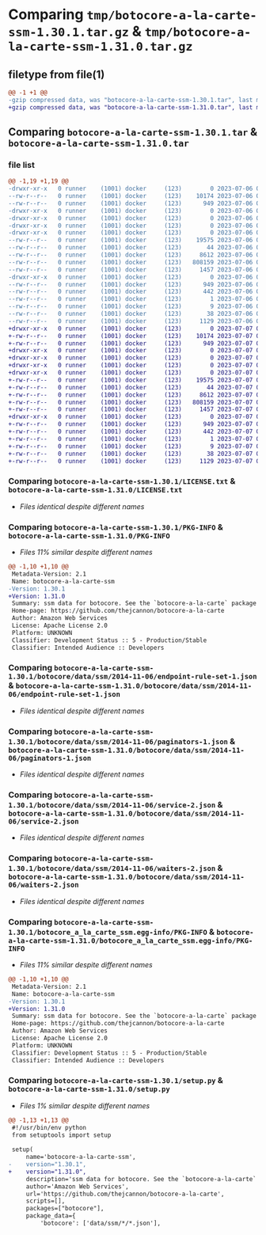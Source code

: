# Comparing `tmp/botocore-a-la-carte-ssm-1.30.1.tar.gz` & `tmp/botocore-a-la-carte-ssm-1.31.0.tar.gz`

## filetype from file(1)

```diff
@@ -1 +1 @@
-gzip compressed data, was "botocore-a-la-carte-ssm-1.30.1.tar", last modified: Thu Jul  6 01:45:25 2023, max compression
+gzip compressed data, was "botocore-a-la-carte-ssm-1.31.0.tar", last modified: Fri Jul  7 01:44:18 2023, max compression
```

## Comparing `botocore-a-la-carte-ssm-1.30.1.tar` & `botocore-a-la-carte-ssm-1.31.0.tar`

### file list

```diff
@@ -1,19 +1,19 @@
-drwxr-xr-x   0 runner    (1001) docker     (123)        0 2023-07-06 01:45:25.475124 botocore-a-la-carte-ssm-1.30.1/
--rw-r--r--   0 runner    (1001) docker     (123)    10174 2023-07-06 01:45:25.000000 botocore-a-la-carte-ssm-1.30.1/LICENSE.txt
--rw-r--r--   0 runner    (1001) docker     (123)      949 2023-07-06 01:45:25.475124 botocore-a-la-carte-ssm-1.30.1/PKG-INFO
-drwxr-xr-x   0 runner    (1001) docker     (123)        0 2023-07-06 01:45:25.471123 botocore-a-la-carte-ssm-1.30.1/botocore/
-drwxr-xr-x   0 runner    (1001) docker     (123)        0 2023-07-06 01:45:25.471123 botocore-a-la-carte-ssm-1.30.1/botocore/data/
-drwxr-xr-x   0 runner    (1001) docker     (123)        0 2023-07-06 01:45:25.471123 botocore-a-la-carte-ssm-1.30.1/botocore/data/ssm/
-drwxr-xr-x   0 runner    (1001) docker     (123)        0 2023-07-06 01:45:25.475124 botocore-a-la-carte-ssm-1.30.1/botocore/data/ssm/2014-11-06/
--rw-r--r--   0 runner    (1001) docker     (123)    19575 2023-07-06 01:44:40.000000 botocore-a-la-carte-ssm-1.30.1/botocore/data/ssm/2014-11-06/endpoint-rule-set-1.json
--rw-r--r--   0 runner    (1001) docker     (123)       44 2023-07-06 01:44:40.000000 botocore-a-la-carte-ssm-1.30.1/botocore/data/ssm/2014-11-06/examples-1.json
--rw-r--r--   0 runner    (1001) docker     (123)     8612 2023-07-06 01:44:40.000000 botocore-a-la-carte-ssm-1.30.1/botocore/data/ssm/2014-11-06/paginators-1.json
--rw-r--r--   0 runner    (1001) docker     (123)   808159 2023-07-06 01:44:40.000000 botocore-a-la-carte-ssm-1.30.1/botocore/data/ssm/2014-11-06/service-2.json
--rw-r--r--   0 runner    (1001) docker     (123)     1457 2023-07-06 01:44:40.000000 botocore-a-la-carte-ssm-1.30.1/botocore/data/ssm/2014-11-06/waiters-2.json
-drwxr-xr-x   0 runner    (1001) docker     (123)        0 2023-07-06 01:45:25.475124 botocore-a-la-carte-ssm-1.30.1/botocore_a_la_carte_ssm.egg-info/
--rw-r--r--   0 runner    (1001) docker     (123)      949 2023-07-06 01:45:25.000000 botocore-a-la-carte-ssm-1.30.1/botocore_a_la_carte_ssm.egg-info/PKG-INFO
--rw-r--r--   0 runner    (1001) docker     (123)      442 2023-07-06 01:45:25.000000 botocore-a-la-carte-ssm-1.30.1/botocore_a_la_carte_ssm.egg-info/SOURCES.txt
--rw-r--r--   0 runner    (1001) docker     (123)        1 2023-07-06 01:45:25.000000 botocore-a-la-carte-ssm-1.30.1/botocore_a_la_carte_ssm.egg-info/dependency_links.txt
--rw-r--r--   0 runner    (1001) docker     (123)        9 2023-07-06 01:45:25.000000 botocore-a-la-carte-ssm-1.30.1/botocore_a_la_carte_ssm.egg-info/top_level.txt
--rw-r--r--   0 runner    (1001) docker     (123)       38 2023-07-06 01:45:25.475124 botocore-a-la-carte-ssm-1.30.1/setup.cfg
--rw-r--r--   0 runner    (1001) docker     (123)     1129 2023-07-06 01:45:25.000000 botocore-a-la-carte-ssm-1.30.1/setup.py
+drwxr-xr-x   0 runner    (1001) docker     (123)        0 2023-07-07 01:44:18.155647 botocore-a-la-carte-ssm-1.31.0/
+-rw-r--r--   0 runner    (1001) docker     (123)    10174 2023-07-07 01:44:17.000000 botocore-a-la-carte-ssm-1.31.0/LICENSE.txt
+-rw-r--r--   0 runner    (1001) docker     (123)      949 2023-07-07 01:44:18.155647 botocore-a-la-carte-ssm-1.31.0/PKG-INFO
+drwxr-xr-x   0 runner    (1001) docker     (123)        0 2023-07-07 01:44:18.155647 botocore-a-la-carte-ssm-1.31.0/botocore/
+drwxr-xr-x   0 runner    (1001) docker     (123)        0 2023-07-07 01:44:18.155647 botocore-a-la-carte-ssm-1.31.0/botocore/data/
+drwxr-xr-x   0 runner    (1001) docker     (123)        0 2023-07-07 01:44:18.155647 botocore-a-la-carte-ssm-1.31.0/botocore/data/ssm/
+drwxr-xr-x   0 runner    (1001) docker     (123)        0 2023-07-07 01:44:18.155647 botocore-a-la-carte-ssm-1.31.0/botocore/data/ssm/2014-11-06/
+-rw-r--r--   0 runner    (1001) docker     (123)    19575 2023-07-07 01:43:28.000000 botocore-a-la-carte-ssm-1.31.0/botocore/data/ssm/2014-11-06/endpoint-rule-set-1.json
+-rw-r--r--   0 runner    (1001) docker     (123)       44 2023-07-07 01:43:28.000000 botocore-a-la-carte-ssm-1.31.0/botocore/data/ssm/2014-11-06/examples-1.json
+-rw-r--r--   0 runner    (1001) docker     (123)     8612 2023-07-07 01:43:28.000000 botocore-a-la-carte-ssm-1.31.0/botocore/data/ssm/2014-11-06/paginators-1.json
+-rw-r--r--   0 runner    (1001) docker     (123)   808159 2023-07-07 01:43:28.000000 botocore-a-la-carte-ssm-1.31.0/botocore/data/ssm/2014-11-06/service-2.json
+-rw-r--r--   0 runner    (1001) docker     (123)     1457 2023-07-07 01:43:28.000000 botocore-a-la-carte-ssm-1.31.0/botocore/data/ssm/2014-11-06/waiters-2.json
+drwxr-xr-x   0 runner    (1001) docker     (123)        0 2023-07-07 01:44:18.155647 botocore-a-la-carte-ssm-1.31.0/botocore_a_la_carte_ssm.egg-info/
+-rw-r--r--   0 runner    (1001) docker     (123)      949 2023-07-07 01:44:18.000000 botocore-a-la-carte-ssm-1.31.0/botocore_a_la_carte_ssm.egg-info/PKG-INFO
+-rw-r--r--   0 runner    (1001) docker     (123)      442 2023-07-07 01:44:18.000000 botocore-a-la-carte-ssm-1.31.0/botocore_a_la_carte_ssm.egg-info/SOURCES.txt
+-rw-r--r--   0 runner    (1001) docker     (123)        1 2023-07-07 01:44:18.000000 botocore-a-la-carte-ssm-1.31.0/botocore_a_la_carte_ssm.egg-info/dependency_links.txt
+-rw-r--r--   0 runner    (1001) docker     (123)        9 2023-07-07 01:44:18.000000 botocore-a-la-carte-ssm-1.31.0/botocore_a_la_carte_ssm.egg-info/top_level.txt
+-rw-r--r--   0 runner    (1001) docker     (123)       38 2023-07-07 01:44:18.155647 botocore-a-la-carte-ssm-1.31.0/setup.cfg
+-rw-r--r--   0 runner    (1001) docker     (123)     1129 2023-07-07 01:44:17.000000 botocore-a-la-carte-ssm-1.31.0/setup.py
```

### Comparing `botocore-a-la-carte-ssm-1.30.1/LICENSE.txt` & `botocore-a-la-carte-ssm-1.31.0/LICENSE.txt`

 * *Files identical despite different names*

### Comparing `botocore-a-la-carte-ssm-1.30.1/PKG-INFO` & `botocore-a-la-carte-ssm-1.31.0/PKG-INFO`

 * *Files 11% similar despite different names*

```diff
@@ -1,10 +1,10 @@
 Metadata-Version: 2.1
 Name: botocore-a-la-carte-ssm
-Version: 1.30.1
+Version: 1.31.0
 Summary: ssm data for botocore. See the `botocore-a-la-carte` package for more info.
 Home-page: https://github.com/thejcannon/botocore-a-la-carte
 Author: Amazon Web Services
 License: Apache License 2.0
 Platform: UNKNOWN
 Classifier: Development Status :: 5 - Production/Stable
 Classifier: Intended Audience :: Developers
```

### Comparing `botocore-a-la-carte-ssm-1.30.1/botocore/data/ssm/2014-11-06/endpoint-rule-set-1.json` & `botocore-a-la-carte-ssm-1.31.0/botocore/data/ssm/2014-11-06/endpoint-rule-set-1.json`

 * *Files identical despite different names*

### Comparing `botocore-a-la-carte-ssm-1.30.1/botocore/data/ssm/2014-11-06/paginators-1.json` & `botocore-a-la-carte-ssm-1.31.0/botocore/data/ssm/2014-11-06/paginators-1.json`

 * *Files identical despite different names*

### Comparing `botocore-a-la-carte-ssm-1.30.1/botocore/data/ssm/2014-11-06/service-2.json` & `botocore-a-la-carte-ssm-1.31.0/botocore/data/ssm/2014-11-06/service-2.json`

 * *Files identical despite different names*

### Comparing `botocore-a-la-carte-ssm-1.30.1/botocore/data/ssm/2014-11-06/waiters-2.json` & `botocore-a-la-carte-ssm-1.31.0/botocore/data/ssm/2014-11-06/waiters-2.json`

 * *Files identical despite different names*

### Comparing `botocore-a-la-carte-ssm-1.30.1/botocore_a_la_carte_ssm.egg-info/PKG-INFO` & `botocore-a-la-carte-ssm-1.31.0/botocore_a_la_carte_ssm.egg-info/PKG-INFO`

 * *Files 11% similar despite different names*

```diff
@@ -1,10 +1,10 @@
 Metadata-Version: 2.1
 Name: botocore-a-la-carte-ssm
-Version: 1.30.1
+Version: 1.31.0
 Summary: ssm data for botocore. See the `botocore-a-la-carte` package for more info.
 Home-page: https://github.com/thejcannon/botocore-a-la-carte
 Author: Amazon Web Services
 License: Apache License 2.0
 Platform: UNKNOWN
 Classifier: Development Status :: 5 - Production/Stable
 Classifier: Intended Audience :: Developers
```

### Comparing `botocore-a-la-carte-ssm-1.30.1/setup.py` & `botocore-a-la-carte-ssm-1.31.0/setup.py`

 * *Files 1% similar despite different names*

```diff
@@ -1,13 +1,13 @@
 #!/usr/bin/env python
 from setuptools import setup
 
 setup(
     name='botocore-a-la-carte-ssm',
-    version="1.30.1",
+    version="1.31.0",
     description='ssm data for botocore. See the `botocore-a-la-carte` package for more info.',
     author='Amazon Web Services',
     url='https://github.com/thejcannon/botocore-a-la-carte',
     scripts=[],
     packages=["botocore"],
     package_data={
         'botocore': ['data/ssm/*/*.json'],
```

